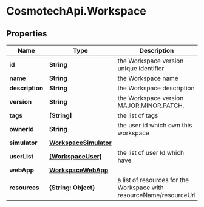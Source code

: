 # CosmotechApi.Workspace

## Properties

Name | Type | Description | Notes
------------ | ------------- | ------------- | -------------
**id** | **String** | the Workspace version unique identifier | [optional] [readonly] 
**name** | **String** | the Workspace name | 
**description** | **String** | the Workspace description | [optional] 
**version** | **String** | the Workspace version MAJOR.MINOR.PATCH. | [optional] 
**tags** | **[String]** | the list of tags | [optional] 
**ownerId** | **String** | the user id which own this workspace | [optional] [readonly] 
**simulator** | [**WorkspaceSimulator**](WorkspaceSimulator.md) |  | 
**userList** | [**[WorkspaceUser]**](WorkspaceUser.md) | the list of user Id which have | [optional] 
**webApp** | [**WorkspaceWebApp**](WorkspaceWebApp.md) |  | [optional] 
**resources** | **{String: Object}** | a list of resources for the Workspace with resourceName/resourceUrl | [optional] [readonly] 



